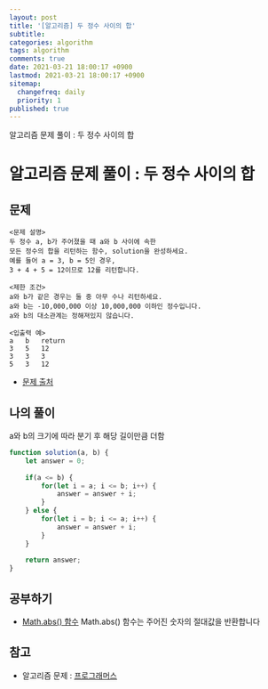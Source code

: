 ```yaml
---
layout: post
title: '[알고리즘] 두 정수 사이의 합'
subtitle: 
categories: algorithm
tags: algorithm
comments: true
date: 2021-03-21 18:00:17 +0900
lastmod: 2021-03-21 18:00:17 +0900
sitemap:
  changefreq: daily
  priority: 1
published: true
---
```


알고리즘 문제 풀이 : 두 정수 사이의 합<br />

# 알고리즘 문제 풀이 : 두 정수 사이의 합

## 문제 
```text
<문제 설명>
두 정수 a, b가 주어졌을 때 a와 b 사이에 속한 
모든 정수의 합을 리턴하는 함수, solution을 완성하세요. 
예를 들어 a = 3, b = 5인 경우, 
3 + 4 + 5 = 12이므로 12를 리턴합니다.

<제한 조건>
a와 b가 같은 경우는 둘 중 아무 수나 리턴하세요.
a와 b는 -10,000,000 이상 10,000,000 이하인 정수입니다.
a와 b의 대소관계는 정해져있지 않습니다.

<입출력 예>
a	b	return
3	5	12
3	3	3
5	3	12
```

* [문제 출처](https://programmers.co.kr/learn/courses/30/lessons/12912)



## 나의 풀이
a와 b의 크기에 따라 분기 후 해당 길이만큼 더함

```javascript
function solution(a, b) {
    let answer = 0;
    
    if(a <= b) {
        for(let i = a; i <= b; i++) {
            answer = answer + i;
        }
    } else {
        for(let i = b; i <= a; i++) {
            answer = answer + i;
        }
    }
    
    return answer;
}
```



## 공부하기
- [Math.abs() 함수](https://developer.mozilla.org/ko/docs/Web/JavaScript/Reference/Global_Objects/Math/abs)
Math.abs() 함수는 주어진 숫자의 절대값을 반환합니다



## 참고
- 알고리즘 문제 : [프로그래머스](https://programmers.co.kr)